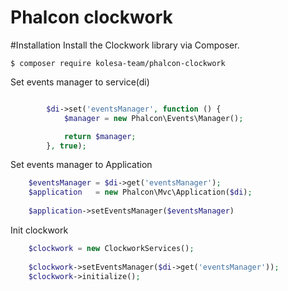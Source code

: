 Phalcon clockwork
=========

#Installation
Install the Clockwork library via Composer.

```shell
$ composer require kolesa-team/phalcon-clockwork
```

Set events manager to service(di)
```php

        $di->set('eventsManager', function () {
            $manager = new Phalcon\Events\Manager();

            return $manager;
        }, true);
```

Set events manager to Application
```php
    $eventsManager = $di->get('eventsManager');
    $application   = new Phalcon\Mvc\Application($di);
    
    $application->setEventsManager($eventsManager)
```

Init clockwork
```php
    $clockwork = new ClockworkServices();
    
    $clockwork->setEventsManager($di->get('eventsManager'));      
    $clockwork->initialize();
```
